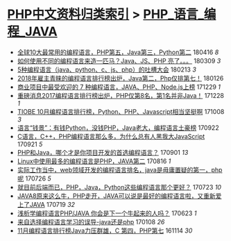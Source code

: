 [PHP中文资料归类索引](../README.md) > [PHP_语言_编程_JAVA](PHP_语言_编程_JAVA.md)
====
- [全球10大最常用的编程语言，PHP第五，Java第三，Python第二](http://jkwz.applinzi.com/ittc/7090394521735267339.html#%E5%85%A8%E7%90%8310%E5%A4%A7%E6%9C%80%E5%B8%B8%E7%94%A8%E7%9A%84%E7%BC%96%E7%A8%8B%E8%AF%AD%E8%A8%80%EF%BC%8CPHP%E7%AC%AC%E4%BA%94%EF%BC%8CJava%E7%AC%AC%E4%B8%89%EF%BC%8CPython%E7%AC%AC%E4%BA%8C) 180416 *8* 
- [如何使用不同的编程语言来造一匹马？Java、JS、PHP 亮了。。。](http://jkwz.applinzi.com/ittc/7078540740496196624.html#%E5%A6%82%E4%BD%95%E4%BD%BF%E7%94%A8%E4%B8%8D%E5%90%8C%E7%9A%84%E7%BC%96%E7%A8%8B%E8%AF%AD%E8%A8%80%E6%9D%A5%E9%80%A0%E4%B8%80%E5%8C%B9%E9%A9%AC%EF%BC%9FJava%E3%80%81JS%E3%80%81PHP+%E4%BA%AE%E4%BA%86%E3%80%82%E3%80%82%E3%80%82) 180309 *3* 
- [5种编程语言（java、python、c、js、php）的吐槽大会](http://jkwz.applinzi.com/ittc/7067728528420635655.html#5%E7%A7%8D%E7%BC%96%E7%A8%8B%E8%AF%AD%E8%A8%80%EF%BC%88java%E3%80%81python%E3%80%81c%E3%80%81js%E3%80%81php%EF%BC%89%E7%9A%84%E5%90%90%E6%A7%BD%E5%A4%A7%E4%BC%9A) 180213 *3* 
- [2018年雇主青睐的编程语言排行榜出炉，Java第二，Php仅排第七！](http://jkwz.applinzi.com/ittc/7062939455407522833.html#2018%E5%B9%B4%E9%9B%87%E4%B8%BB%E9%9D%92%E7%9D%90%E7%9A%84%E7%BC%96%E7%A8%8B%E8%AF%AD%E8%A8%80%E6%8E%92%E8%A1%8C%E6%A6%9C%E5%87%BA%E7%82%89%EF%BC%8CJava%E7%AC%AC%E4%BA%8C%EF%BC%8CPhp%E4%BB%85%E6%8E%92%E7%AC%AC%E4%B8%83%EF%BC%81) 180126  
- [商业项目中最受欢迎的 7 种编程语言，JAVA、PHP、Node.js上榜](http://jkwz.applinzi.com/ittc/7052449298858378256.html#%E5%95%86%E4%B8%9A%E9%A1%B9%E7%9B%AE%E4%B8%AD%E6%9C%80%E5%8F%97%E6%AC%A2%E8%BF%8E%E7%9A%84+7+%E7%A7%8D%E7%BC%96%E7%A8%8B%E8%AF%AD%E8%A8%80%EF%BC%8CJAVA%E3%80%81PHP%E3%80%81Node.js%E4%B8%8A%E6%A6%9C) 171229 *1* 
- [重磅消息2017编程语言排行榜出炉，PHP仅第8名，第1名并非Java！](http://jkwz.applinzi.com/ittc/7052087482500252688.html#%E9%87%8D%E7%A3%85%E6%B6%88%E6%81%AF2017%E7%BC%96%E7%A8%8B%E8%AF%AD%E8%A8%80%E6%8E%92%E8%A1%8C%E6%A6%9C%E5%87%BA%E7%82%89%EF%BC%8CPHP%E4%BB%85%E7%AC%AC8%E5%90%8D%EF%BC%8C%E7%AC%AC1%E5%90%8D%E5%B9%B6%E9%9D%9EJava%EF%BC%81) 171228 *1* 
- [TIOBE 10月编程语言排行榜，Python、PHP、Javascript相当坚挺啊](http://jkwz.applinzi.com/ittc/7022003937169900560.html#TIOBE+10%E6%9C%88%E7%BC%96%E7%A8%8B%E8%AF%AD%E8%A8%80%E6%8E%92%E8%A1%8C%E6%A6%9C%EF%BC%8CPython%E3%80%81PHP%E3%80%81Javascript%E7%9B%B8%E5%BD%93%E5%9D%9A%E6%8C%BA%E5%95%8A) 171008 *3* 
- [语言“钱景”：有钱Python，没钱PHP，Java老大，编程语言土豪榜](http://jkwz.applinzi.com/ittc/7016046932760462352.html#%E8%AF%AD%E8%A8%80%E2%80%9C%E9%92%B1%E6%99%AF%E2%80%9D%EF%BC%9A%E6%9C%89%E9%92%B1Python%EF%BC%8C%E6%B2%A1%E9%92%B1PHP%EF%BC%8CJava%E8%80%81%E5%A4%A7%EF%BC%8C%E7%BC%96%E7%A8%8B%E8%AF%AD%E8%A8%80%E5%9C%9F%E8%B1%AA%E6%A6%9C) 170922  
- [C语言，C++，PHP编程语言那么多，为什么总有人黑我大JavaScript](http://jkwz.applinzi.com/ittc/7015548611168044049.html#C%E8%AF%AD%E8%A8%80%EF%BC%8CC%2B%2B%EF%BC%8CPHP%E7%BC%96%E7%A8%8B%E8%AF%AD%E8%A8%80%E9%82%A3%E4%B9%88%E5%A4%9A%EF%BC%8C%E4%B8%BA%E4%BB%80%E4%B9%88%E6%80%BB%E6%9C%89%E4%BA%BA%E9%BB%91%E6%88%91%E5%A4%A7JavaScript) 170921 *5* 
- [PHP和Java，哪个才是你项目开发的首选编程语言？](http://jkwz.applinzi.com/ittc/7008318022748734480.html#PHP%E5%92%8CJava%EF%BC%8C%E5%93%AA%E4%B8%AA%E6%89%8D%E6%98%AF%E4%BD%A0%E9%A1%B9%E7%9B%AE%E5%BC%80%E5%8F%91%E7%9A%84%E9%A6%96%E9%80%89%E7%BC%96%E7%A8%8B%E8%AF%AD%E8%A8%80%EF%BC%9F) 170901 *13* 
- [Linux中使用最多的编程语言是PHP，JAVA第二](http://jkwz.applinzi.com/ittc/7002387993929974801.html#Linux%E4%B8%AD%E4%BD%BF%E7%94%A8%E6%9C%80%E5%A4%9A%E7%9A%84%E7%BC%96%E7%A8%8B%E8%AF%AD%E8%A8%80%E6%98%AFPHP%EF%BC%8CJAVA%E7%AC%AC%E4%BA%8C) 170816 *1* 
- [实际工作当中，web领域开发的编程语言排名，java是毋庸置疑的第一，php呢](http://jkwz.applinzi.com/ittc/6994578831154086928.html#%E5%AE%9E%E9%99%85%E5%B7%A5%E4%BD%9C%E5%BD%93%E4%B8%AD%EF%BC%8Cweb%E9%A2%86%E5%9F%9F%E5%BC%80%E5%8F%91%E7%9A%84%E7%BC%96%E7%A8%8B%E8%AF%AD%E8%A8%80%E6%8E%92%E5%90%8D%EF%BC%8Cjava%E6%98%AF%E6%AF%8B%E5%BA%B8%E7%BD%AE%E7%96%91%E7%9A%84%E7%AC%AC%E4%B8%80%EF%BC%8Cphp%E5%91%A2) 170726 *5* 
- [就目前后端而已，PHP，Java，Python这些编程语言那个更好？](http://jkwz.applinzi.com/ittc/6993277242418136080.html#%E5%B0%B1%E7%9B%AE%E5%89%8D%E5%90%8E%E7%AB%AF%E8%80%8C%E5%B7%B2%EF%BC%8CPHP%EF%BC%8CJava%EF%BC%8CPython%E8%BF%99%E4%BA%9B%E7%BC%96%E7%A8%8B%E8%AF%AD%E8%A8%80%E9%82%A3%E4%B8%AA%E6%9B%B4%E5%A5%BD%EF%BC%9F) 170723 *10* 
- [JAVA8原来这么牛，PHP走开，JAVA可以说是最好的编程语言啦，又重新爱上了JAVA](http://jkwz.applinzi.com/ittc/6991983552282231825.html#JAVA8%E5%8E%9F%E6%9D%A5%E8%BF%99%E4%B9%88%E7%89%9B%EF%BC%8CPHP%E8%B5%B0%E5%BC%80%EF%BC%8CJAVA%E5%8F%AF%E4%BB%A5%E8%AF%B4%E6%98%AF%E6%9C%80%E5%A5%BD%E7%9A%84%E7%BC%96%E7%A8%8B%E8%AF%AD%E8%A8%80%E5%95%A6%EF%BC%8C%E5%8F%88%E9%87%8D%E6%96%B0%E7%88%B1%E4%B8%8A%E4%BA%86JAVA) 170719 *32* 
- [浅析学编程语言PHP/JAVA 你会是下一个牛起来的人吗？](http://jkwz.applinzi.com/ittc/6982507849811756036.html#%E6%B5%85%E6%9E%90%E5%AD%A6%E7%BC%96%E7%A8%8B%E8%AF%AD%E8%A8%80PHP%2FJAVA+%E4%BD%A0%E4%BC%9A%E6%98%AF%E4%B8%8B%E4%B8%80%E4%B8%AA%E7%89%9B%E8%B5%B7%E6%9D%A5%E7%9A%84%E4%BA%BA%E5%90%97%EF%BC%9F) 170623 *1* 
- [来自选择编程语言学习的误导-java还是php](http://jkwz.applinzi.com/ittc/6920778709094368260.html#%E6%9D%A5%E8%87%AA%E9%80%89%E6%8B%A9%E7%BC%96%E7%A8%8B%E8%AF%AD%E8%A8%80%E5%AD%A6%E4%B9%A0%E7%9A%84%E8%AF%AF%E5%AF%BC-java%E8%BF%98%E6%98%AFphp) 170108 *26* 
- [11月编程语言排行榜Java力压群雄，C 第四，PHP第七](http://jkwz.applinzi.com/ittc/6900347300026516485.html#11%E6%9C%88%E7%BC%96%E7%A8%8B%E8%AF%AD%E8%A8%80%E6%8E%92%E8%A1%8C%E6%A6%9CJava%E5%8A%9B%E5%8E%8B%E7%BE%A4%E9%9B%84%EF%BC%8CC+%E7%AC%AC%E5%9B%9B%EF%BC%8CPHP%E7%AC%AC%E4%B8%83) 161114 *30* 
